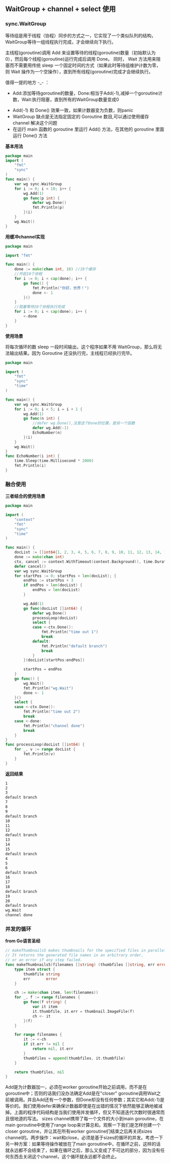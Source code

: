 ## WaitGroup + channel + select 使用

### sync.WaitGroup

等待组是用于线程（协程）同步的方式之一，它实现了一个类似队列的结构，WaitGroup等待一组线程执行完成，才会继续向下执行。 

主线程(goroutine)调用 Add 来设置等待的线程(goroutine)数量（初始默认为0），然后每个线程(goroutine)运行完成后调用 Done。 同时， Wait 方法用来阻塞而不需要用传统 sleep 一个固定时间的方式（如果此时等待组维护计数为零，则 Wait 操作为一个空操作），直到所有线程(goroutine)完成才会继续执行。

值得一提的地方 -_- ：

- Add:添加等待goroutine的数量，Done:相当于Add(-1),减掉一个goroutine计数，Wait:执行阻塞，直到所有的WaitGroup数量变成0

* Add(-1) 和 Done() 效果一致，如果计数器变为负数，则panic
* WaitGroup 缺点是无法指定固定的 Goroutine 数目,可以通过使用缓存 channel 解决这个问题
* 在运行 main 函数的 goroutine 里运行 Add() 方法，在其他的 goroutine 里面运行 Done() 方法

**基本用法**

```go
package main
import (
    "fmt"
    "sync"
)
func main() {
    var wg sync.WaitGroup
    for i := 0; i < 10; i++ {
        wg.Add(1)
        go func(p int) {
            defer wg.Done()
            fmt.Println(p)
        }(i)
    }
    wg.Wait()
}
```

**用缓冲channel实现**

```go
package main

import "fmt"

func main() {
	done := make(chan int, 10) //10个缓存
	//开启10个协程
	for i := 0; i < cap(done); i++ {
		go func() {
			fmt.Println("你好，世界！")
			done <- 1
		}()
	}
	//阻塞等待10个协程执行完成
	for i := 0; i < cap(done); i++ {
		<-done
	}
}
```

**使用场景**

将每次循环的数 sleep 一段时间输出，这个程序如果不用 WaitGroup，那么将无法输出结果。因为 Goroutine 还没执行完，主线程已经执行完毕。

```go
package main

import (
	"fmt"
	"sync"
	"time"
)

func main() {
	var wg sync.WaitGroup
	for i := 0; i < 5; i = i + 1 {
		wg.Add(1)
		go func(n int) {
			//defer wg.Done(),注意这个Done的位置，是另一个函数
			defer wg.Add(-1)
			EchoNumber(n)
		}(i)
	}
	wg.Wait()
}
func EchoNumber(i int) {
	time.Sleep(time.Millisecond * 2000)
	fmt.Println(i)
}
```





### 融合使用

**三者结合的使用场景**

```go
package main

import (
	"context"
	"fmt"
	"sync"
	"time"
)

func main() {
	docList := []int64{1, 2, 3, 4, 5, 6, 7, 8, 9, 10, 11, 12, 13, 14, 15, 16, 17, 18, 19, 20}
	done := make(chan int)
	ctx, cancel := context.WithTimeout(context.Background(), time.Duration(1)*time.Millisecond)
	defer cancel()
	var wg sync.WaitGroup
	for startPos := 0; startPos < len(docList); {
		endPos := startPos + 3
		if endPos > len(docList) {
			endPos = len(docList)
		}

		wg.Add(1)
		go func(docList []int64) {
			defer wg.Done()
			processLoop(docList)
			select {
			case <-ctx.Done():
				fmt.Println("time out 1")
				break
			default:
				fmt.Println("default branch")
				break
			}
		}(docList[startPos:endPos])

		startPos = endPos
	}
	go func() {
		wg.Wait()
		fmt.Println("wg.Wait")
		done <- 1
	}()
	select {
	case <-ctx.Done():
		fmt.Println("time out 2")
		break
	case <-done:
		fmt.Println("channel done")
		break
	}
}
func processLoop(docList []int64) {
	for _, v := range docList {
		fmt.Println(v)
	}
}

```

**返回结果**

```bash
1
2
3
default branch
7
8
9
default branch
10
11
12
default branch
13
14
15
default branch
4
5
6
default branch
16
17
18
default branch
19
20
default branch
wg.Wait
channel done
```

### 并发的循环
**from Go语言圣经**
```go
// makeThumbnails5 makes thumbnails for the specified files in parallel.
// It returns the generated file names in an arbitrary order,
// or an error if any step failed.
func makeThumbnails5(filenames []string) (thumbfiles []string, err error) {
    type item struct {
        thumbfile string
        err       error
    }

    ch := make(chan item, len(filenames))
    for _, f := range filenames {
        go func(f string) {
            var it item
            it.thumbfile, it.err = thumbnail.ImageFile(f)
            ch <- it
        }(f)
    }

    for range filenames {
        it := <-ch
        if it.err != nil {
            return nil, it.err
        }
        thumbfiles = append(thumbfiles, it.thumbfile)
    }

    return thumbfiles, nil
}
```
Add是为计数器加一，必须在worker goroutine开始之前调用，而不是在goroutine中；否则的话我们没办法确定Add是在"closer" goroutine调用Wait之前被调用。并且Add还有一个参数，但Done却没有任何参数；其实它和Add(-1)是等价的。我们使用defer来确保计数器即使是在出错的情况下依然能够正确地被减掉。上面的程序代码结构是当我们使用并发循环，但又不知道迭代次数时很通常而且很地道的写法。
sizes channel携带了每一个文件的大小到main goroutine，在main goroutine中使用了range loop来计算总和。观察一下我们是怎样创建一个closer goroutine，并让其在所有worker goroutine们结束之后再关闭sizes channel的。两步操作：wait和close，必须是基于sizes的循环的并发。考虑一下另一种方案：如果等待操作被放在了main goroutine中，在循环之前，这样的话就永远都不会结束了，如果在循环之后，那么又变成了不可达的部分，因为没有任何东西去关闭这个channel，这个循环就永远都不会终止。

